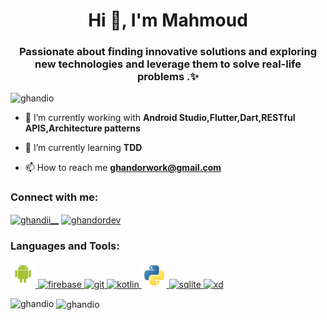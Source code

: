 <h1 align="center">Hi 👋, I'm Mahmoud</h1>
<h3 align="center">Passionate about finding innovative solutions and exploring new technologies and leverage them to solve real-life problems .✨</h3>

<p align="left"> <img src="https://komarev.com/ghpvc/?username=ghandio&label=Profile%20views&color=0e75b6&style=flat" alt="ghandio" /> </p>

- 🔭 I’m currently working with **Android Studio,Flutter,Dart,RESTful APIS,Architecture patterns**

- 🌱 I’m currently learning **TDD**

- 📫 How to reach me **ghandorwork@gmail.com**

<h3 align="left">Connect with me:</h3>
<p align="left">
<a href="https://twitter.com/ghandii__" target="blank"><img align="center" src="https://raw.githubusercontent.com/rahuldkjain/github-profile-readme-generator/master/src/images/icons/Social/twitter.svg" alt="ghandii__" height="30" width="40" /></a>
<a href="https://linkedin.com/in/ghandordev" target="blank"><img align="center" src="https://raw.githubusercontent.com/rahuldkjain/github-profile-readme-generator/master/src/images/icons/Social/linked-in-alt.svg" alt="ghandordev" height="30" width="40" /></a>
</p>

<h3 align="left">Languages and Tools:</h3>
<p align="left"> <a href="https://developer.android.com" target="_blank" rel="noreferrer"> <img src="https://raw.githubusercontent.com/devicons/devicon/master/icons/android/android-original-wordmark.svg" alt="android" width="40" height="40"/> </a> <a href="https://firebase.google.com/" target="_blank" rel="noreferrer"> <img src="https://www.vectorlogo.zone/logos/firebase/firebase-icon.svg" alt="firebase" width="40" height="40"/> </a> <a href="https://git-scm.com/" target="_blank" rel="noreferrer"> <img src="https://www.vectorlogo.zone/logos/git-scm/git-scm-icon.svg" alt="git" width="40" height="40"/> </a> <a href="https://kotlinlang.org" target="_blank" rel="noreferrer"> <img src="https://www.vectorlogo.zone/logos/kotlinlang/kotlinlang-icon.svg" alt="kotlin" width="40" height="40"/> </a> <a href="https://www.python.org" target="_blank" rel="noreferrer"> <img src="https://raw.githubusercontent.com/devicons/devicon/master/icons/python/python-original.svg" alt="python" width="40" height="40"/> </a> <a href="https://www.sqlite.org/" target="_blank" rel="noreferrer"> <img src="https://www.vectorlogo.zone/logos/sqlite/sqlite-icon.svg" alt="sqlite" width="40" height="40"/> </a> <a href="https://www.adobe.com/products/xd.html" target="_blank" rel="noreferrer"> <img src="https://cdn.worldvectorlogo.com/logos/adobe-xd.svg" alt="xd" width="40" height="40"/> </a> </p>

<p><img align="left" src="https://github-readme-stats.vercel.app/api/top-langs?username=ghandio&show_icons=true&locale=en&layout=compact" alt="ghandio" /></p>

<p>&nbsp;<img align="center" src="https://github-readme-stats.vercel.app/api?username=ghandio&show_icons=true&locale=en" alt="ghandio" /></p>
